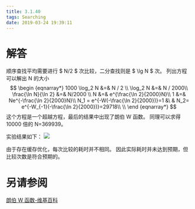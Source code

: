 ```yaml
---
title: 3.1.40
tags: Searching
date: 2019-03-24 19:39:11
---
```


# 解答


顺序查找平均需要进行 $ N/2 $ 次比较，二分查找则是 $ \lg N $ 次。
列出方程可以解出 N 的大小
$$
\begin {eqnarray*}
1000 \log_2 N &=& N / 2 \\
\log_2 N &=& N / 2000\\
\frac{\ln N}{\ln 2} &=& N/2000 \\
N &=& e^{\frac{\ln 2}{2000}N}\\
1 &=& Ne^{-\frac{\ln 2}{2000}N}\\
N_1 = e^{-W(-\frac{\ln 2}{2000})}=1 &\ & N_2= e^{-W_{-1}(-\frac{\ln 2}{2000})}=29718\\ \\
\end {eqnarray*}
$$
这个方程是一个超越方程，最后的结果中出现了朗伯 W 函数。
同理可以求得 10000 倍的 N=369939。

实验结果如下：
![](./1.png)

由于存在缓存优化，每次比较的耗时并不相同。
因此实际耗时并未达到预期，但比较次数是符合预期的。

# 另请参阅

[朗伯 W 函数-维基百科](https://zh.wikipedia.org/zh-hans/%E6%9C%97%E4%BC%AFW%E5%87%BD%E6%95%B0)
